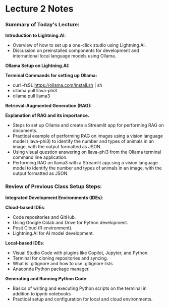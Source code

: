 # Lecture 2 Notes


### Summary of Today's Lecture:
**Introduction to Lightning.AI**:
- Overview of how to set up a one-click studio using Lightning.AI.
- Discussion on preinstalled components for development and international local language models using Ollama.

**Ollama Setup on Lightning.AI:**

**Terminal Commands for setting up Ollama:**
- curl -fsSL https://ollama.com/install.sh | sh
- ollama pull llava-phi3
- ollama pull llama3

**Retrieval-Augmented Generation (RAG):**

**Explanation of RAG and its importance.**
- Steps to set up Ollama and create a Streamlit app for performing RAG on documents.
- Practical example of performing RAG on images using a vision language model (llava-phi3) to identify the number and types of animals in an image, with the output formatted as JSON.
- Using visual question answering on llava-phi3 from the Ollama terminal command line application.
- Performing RAG on llama3 with a Streamlit app.sing a vision language model to identify the number and types of animals in an image, with the output formatted as JSON.

### Review of Previous Class Setup Steps:
**Integrated Development Environments (IDEs)**:

**Cloud-based IDEs**:
- Code repositories and GitHub.
- Using Google Colab and Drive for Python development.
- Posit Cloud (R environment).
- Lightning.AI for AI model development.

**Local-based IDEs**:
- Visual Studio Code with plugins like Copilot, Jupyter, and Python.
- Terminal for cloning repositories and syncing.
- What is .gitignore and how to use .gitignore lists
- Anaconda Python package manager.

**Generating and Running Python Code**:
- Basics of writing and executing Python scripts on the terminal in addition to ipynb notebooks
- Practical setup and configuration for local and cloud environments.

